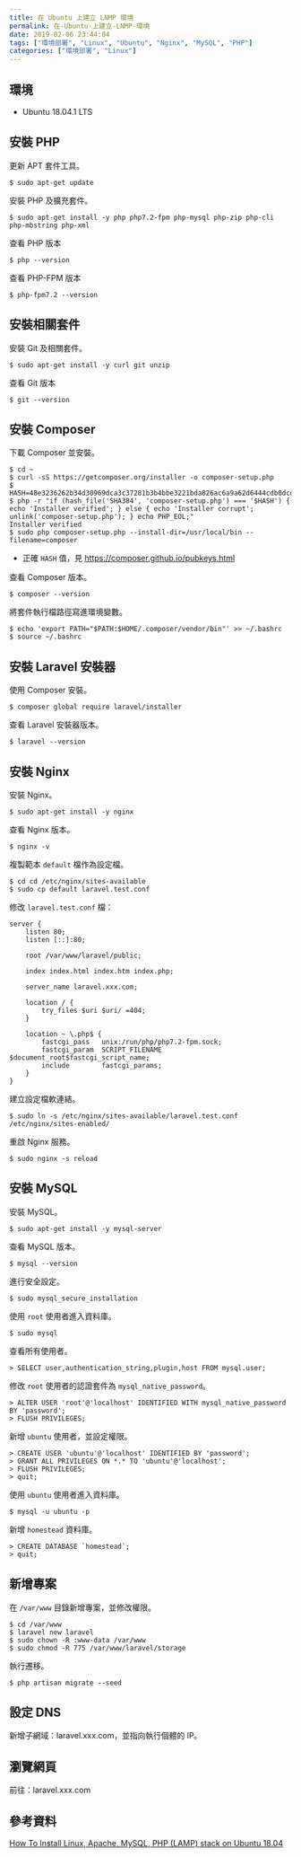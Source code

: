 ```yaml
---
title: 在 Ubuntu 上建立 LNMP 環境
permalink: 在-Ubuntu-上建立-LNMP-環境
date: 2019-02-06 23:44:04
tags: ["環境部署", "Linux", "Ubuntu", "Nginx", "MySQL", "PHP"]
categories: ["環境部署", "Linux"]
---
```


## 環境
- Ubuntu 18.04.1 LTS

## 安裝 PHP
更新 APT 套件工具。
```
$ sudo apt-get update
```

安裝 PHP 及擴充套件。
```
$ sudo apt-get install -y php php7.2-fpm php-mysql php-zip php-cli php-mbstring php-xml
```

查看 PHP 版本
```
$ php --version
```

查看 PHP-FPM 版本
```
$ php-fpm7.2 --version
```

## 安裝相關套件
安裝 Git 及相關套件。
```
$ sudo apt-get install -y curl git unzip
```

查看 Git 版本
```
$ git --version
```

## 安裝 Composer
下載 Composer 並安裝。
```
$ cd ~
$ curl -sS https://getcomposer.org/installer -o composer-setup.php
$ HASH=48e3236262b34d30969dca3c37281b3b4bbe3221bda826ac6a9a62d6444cdb0dcd0615698a5cbe587c3f0fe57a54d8f5
$ php -r "if (hash_file('SHA384', 'composer-setup.php') === '$HASH') { echo 'Installer verified'; } else { echo 'Installer corrupt'; unlink('composer-setup.php'); } echo PHP_EOL;"
Installer verified
$ sudo php composer-setup.php --install-dir=/usr/local/bin --filename=composer
```
- 正確 `HASH` 值，見 https://composer.github.io/pubkeys.html

查看 Composer 版本。
```
$ composer --version
```

將套件執行檔路徑寫進環境變數。
```
$ echo 'export PATH="$PATH:$HOME/.composer/vendor/bin"' >> ~/.bashrc
$ source ~/.bashrc
```

## 安裝 Laravel 安裝器
使用 Composer 安裝。
```
$ composer global require laravel/installer
```

查看 Laravel 安裝器版本。
```
$ laravel --version
```

## 安裝 Nginx
安裝 Nginx。
```
$ sudo apt-get install -y nginx
```

查看 Nginx 版本。
```
$ nginx -v
```

複製範本 `default` 檔作為設定檔。
```
$ cd cd /etc/nginx/sites-available
$ sudo cp default laravel.test.conf
```

修改 `laravel.test.conf` 檔：
```
server {
	listen 80;
	listen [::]:80;

	root /var/www/laravel/public;

	index index.html index.htm index.php;

	server_name laravel.xxx.com;

	location / {
		try_files $uri $uri/ =404;
	}
    
	location ~ \.php$ {
        fastcgi_pass   unix:/run/php/php7.2-fpm.sock;
        fastcgi_param  SCRIPT_FILENAME  $document_root$fastcgi_script_name;
        include        fastcgi_params;
	}
}
```

建立設定檔軟連結。
```
$ sudo ln -s /etc/nginx/sites-available/laravel.test.conf /etc/nginx/sites-enabled/
```

重啟 Nginx 服務。
```
$ sudo nginx -s reload
```

## 安裝 MySQL
安裝 MySQL。
```
$ sudo apt-get install -y mysql-server
```

查看 MySQL 版本。
```
$ mysql --version
```

進行安全設定。
```
$ sudo mysql_secure_installation
```

使用 `root` 使用者進入資料庫。
```
$ sudo mysql
```

查看所有使用者。
```
> SELECT user,authentication_string,plugin,host FROM mysql.user;
```

修改 `root` 使用者的認證套件為 `mysql_native_password`。
```
> ALTER USER 'root'@'localhost' IDENTIFIED WITH mysql_native_password BY 'password';
> FLUSH PRIVILEGES;
```

新增 `ubuntu` 使用者，並設定權限。
```
> CREATE USER 'ubuntu'@'localhost' IDENTIFIED BY 'password';
> GRANT ALL PRIVILEGES ON *.* TO 'ubuntu'@'localhost';
> FLUSH PRIVILEGES;
> quit;
```

使用 `ubuntu` 使用者進入資料庫。
```
$ mysql -u ubuntu -p
```

新增 `homestead` 資料庫。
```
> CREATE DATABASE `homestead`;
> quit;
```

## 新增專案
在 `/var/www` 目錄新增專案，並修改權限。
```
$ cd /var/www
$ laravel new laravel
$ sudo chown -R :www-data /var/www
$ sudo chmod -R 775 /var/www/laravel/storage
```

執行遷移。
```
$ php artisan migrate --seed
```

## 設定 DNS
新增子網域：laravel.xxx.com，並指向執行個體的 IP。

## 瀏覽網頁
前往：laravel.xxx.com

## 參考資料
[How To Install Linux, Apache, MySQL, PHP (LAMP) stack on Ubuntu 18.04](https://www.digitalocean.com/community/tutorials/how-to-install-linux-apache-mysql-php-lamp-stack-ubuntu-18-04)